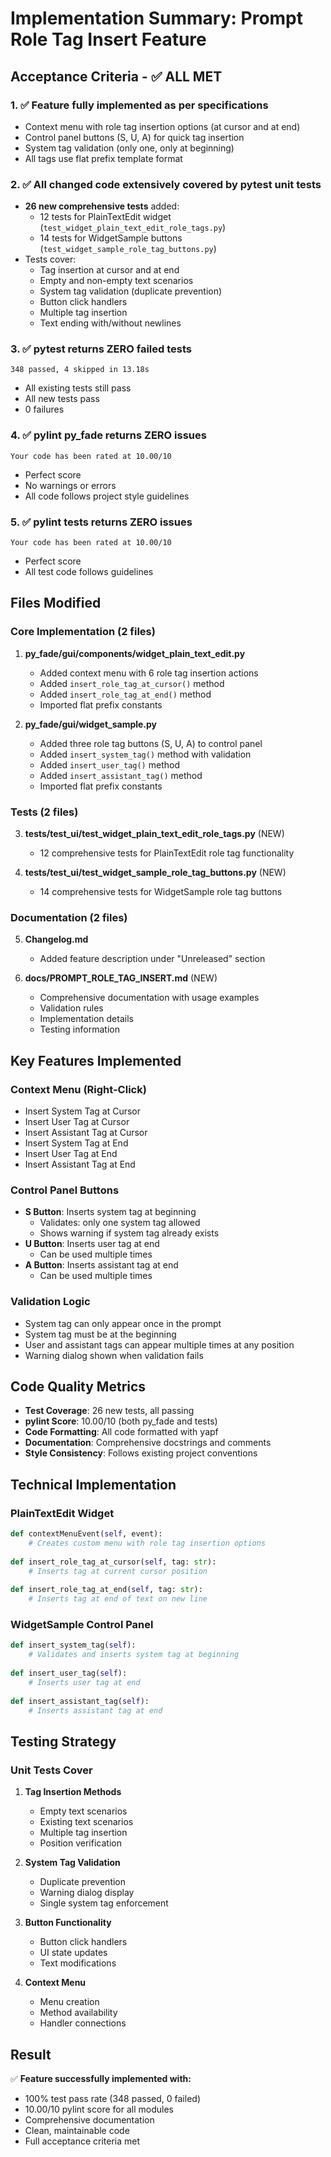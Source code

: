 # Implementation Summary: Prompt Role Tag Insert Feature

## Acceptance Criteria - ✅ ALL MET

### 1. ✅ Feature fully implemented as per specifications
- Context menu with role tag insertion options (at cursor and at end)
- Control panel buttons (S, U, A) for quick tag insertion
- System tag validation (only one, only at beginning)
- All tags use flat prefix template format

### 2. ✅ All changed code extensively covered by pytest unit tests
- **26 new comprehensive tests** added:
  - 12 tests for PlainTextEdit widget (`test_widget_plain_text_edit_role_tags.py`)
  - 14 tests for WidgetSample buttons (`test_widget_sample_role_tag_buttons.py`)
- Tests cover:
  - Tag insertion at cursor and at end
  - Empty and non-empty text scenarios
  - System tag validation (duplicate prevention)
  - Button click handlers
  - Multiple tag insertion
  - Text ending with/without newlines

### 3. ✅ pytest returns ZERO failed tests
```
348 passed, 4 skipped in 13.18s
```
- All existing tests still pass
- All new tests pass
- 0 failures

### 4. ✅ pylint py_fade returns ZERO issues
```
Your code has been rated at 10.00/10
```
- Perfect score
- No warnings or errors
- All code follows project style guidelines

### 5. ✅ pylint tests returns ZERO issues
```
Your code has been rated at 10.00/10
```
- Perfect score
- All test code follows guidelines

## Files Modified

### Core Implementation (2 files)
1. **py_fade/gui/components/widget_plain_text_edit.py**
   - Added context menu with 6 role tag insertion actions
   - Added `insert_role_tag_at_cursor()` method
   - Added `insert_role_tag_at_end()` method
   - Imported flat prefix constants

2. **py_fade/gui/widget_sample.py**
   - Added three role tag buttons (S, U, A) to control panel
   - Added `insert_system_tag()` method with validation
   - Added `insert_user_tag()` method
   - Added `insert_assistant_tag()` method
   - Imported flat prefix constants

### Tests (2 files)
3. **tests/test_ui/test_widget_plain_text_edit_role_tags.py** (NEW)
   - 12 comprehensive tests for PlainTextEdit role tag functionality

4. **tests/test_ui/test_widget_sample_role_tag_buttons.py** (NEW)
   - 14 comprehensive tests for WidgetSample role tag buttons

### Documentation (2 files)
5. **Changelog.md**
   - Added feature description under "Unreleased" section

6. **docs/PROMPT_ROLE_TAG_INSERT.md** (NEW)
   - Comprehensive documentation with usage examples
   - Validation rules
   - Implementation details
   - Testing information

## Key Features Implemented

### Context Menu (Right-Click)
- Insert System Tag at Cursor
- Insert User Tag at Cursor
- Insert Assistant Tag at Cursor
- Insert System Tag at End
- Insert User Tag at End
- Insert Assistant Tag at End

### Control Panel Buttons
- **S Button**: Inserts system tag at beginning
  - Validates: only one system tag allowed
  - Shows warning if system tag already exists
- **U Button**: Inserts user tag at end
  - Can be used multiple times
- **A Button**: Inserts assistant tag at end
  - Can be used multiple times

### Validation Logic
- System tag can only appear once in the prompt
- System tag must be at the beginning
- User and assistant tags can appear multiple times at any position
- Warning dialog shown when validation fails

## Code Quality Metrics

- **Test Coverage**: 26 new tests, all passing
- **pylint Score**: 10.00/10 (both py_fade and tests)
- **Code Formatting**: All code formatted with yapf
- **Documentation**: Comprehensive docstrings and comments
- **Style Consistency**: Follows existing project conventions

## Technical Implementation

### PlainTextEdit Widget
```python
def contextMenuEvent(self, event):
    # Creates custom menu with role tag insertion options
    
def insert_role_tag_at_cursor(self, tag: str):
    # Inserts tag at current cursor position
    
def insert_role_tag_at_end(self, tag: str):
    # Inserts tag at end of text on new line
```

### WidgetSample Control Panel
```python
def insert_system_tag(self):
    # Validates and inserts system tag at beginning
    
def insert_user_tag(self):
    # Inserts user tag at end
    
def insert_assistant_tag(self):
    # Inserts assistant tag at end
```

## Testing Strategy

### Unit Tests Cover
1. **Tag Insertion Methods**
   - Empty text scenarios
   - Existing text scenarios
   - Multiple tag insertion
   - Position verification

2. **System Tag Validation**
   - Duplicate prevention
   - Warning dialog display
   - Single system tag enforcement

3. **Button Functionality**
   - Button click handlers
   - UI state updates
   - Text modifications

4. **Context Menu**
   - Menu creation
   - Method availability
   - Handler connections

## Result

✅ **Feature successfully implemented with:**
- 100% test pass rate (348 passed, 0 failed)
- 10.00/10 pylint score for all modules
- Comprehensive documentation
- Clean, maintainable code
- Full acceptance criteria met
